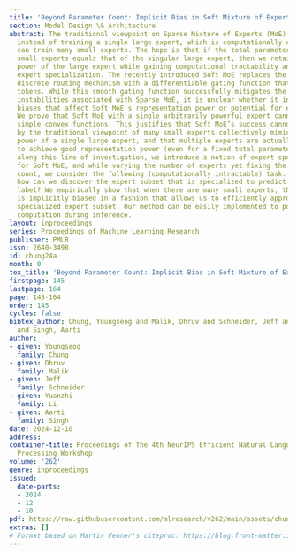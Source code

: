 ```yaml
---
title: 'Beyond Parameter Count: Implicit Bias in Soft Mixture of Experts'
section: Model Design \& Architecture
abstract: The traditional viewpoint on Sparse Mixture of Experts (MoE) models is that
  instead of training a single large expert, which is computationally expensive, we
  can train many small experts. The hope is that if the total parameter count of the
  small experts equals that of the singular large expert, then we retain the representation
  power of the large expert while gaining computational tractability and promoting
  expert specialization. The recently introduced Soft MoE replaces the Sparse MoE’s
  discrete routing mechanism with a differentiable gating function that smoothly mixes
  tokens. While this smooth gating function successfully mitigates the various training
  instabilities associated with Sparse MoE, it is unclear whether it induces implicit
  biases that affect Soft MoE’s representation power or potential for expert specialization.
  We prove that Soft MoE with a single arbitrarily powerful expert cannot represent
  simple convex functions. This justifies that Soft MoE’s success cannot be explained
  by the traditional viewpoint of many small experts collectively mimicking the representation
  power of a single large expert, and that multiple experts are actually necessary
  to achieve good representation power (even for a fixed total parameter count). Continuing
  along this line of investigation, we introduce a notion of expert specialization
  for Soft MoE, and while varying the number of experts yet fixing the total parameter
  count, we consider the following (computationally intractable) task. Given any input,
  how can we discover the expert subset that is specialized to predict this input’s
  label? We empirically show that when there are many small experts, the architecture
  is implicitly biased in a fashion that allows us to efficiently approximate the
  specialized expert subset. Our method can be easily implemented to potentially reduce
  computation during inference.
layout: inproceedings
series: Proceedings of Machine Learning Research
publisher: PMLR
issn: 2640-3498
id: chung24a
month: 0
tex_title: 'Beyond Parameter Count: Implicit Bias in Soft Mixture of Experts'
firstpage: 145
lastpage: 164
page: 145-164
order: 145
cycles: false
bibtex_author: Chung, Youngseog and Malik, Dhruv and Schneider, Jeff and Li, Yuanzhi
  and Singh, Aarti
author:
- given: Youngseog
  family: Chung
- given: Dhruv
  family: Malik
- given: Jeff
  family: Schneider
- given: Yuanzhi
  family: Li
- given: Aarti
  family: Singh
date: 2024-12-10
address:
container-title: Proceedings of The 4th NeurIPS Efficient Natural Language and Speech
  Processing Workshop
volume: '262'
genre: inproceedings
issued:
  date-parts:
  - 2024
  - 12
  - 10
pdf: https://raw.githubusercontent.com/mlresearch/v262/main/assets/chung24a/chung24a.pdf
extras: []
# Format based on Martin Fenner's citeproc: https://blog.front-matter.io/posts/citeproc-yaml-for-bibliographies/
---
```

